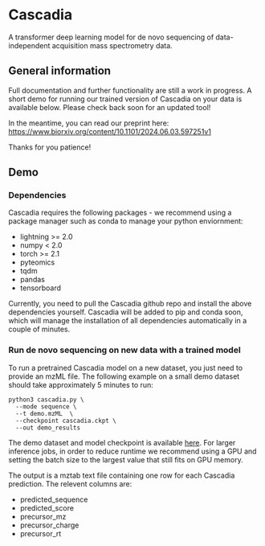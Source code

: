 # Cascadia

A transformer deep learning model for de novo sequencing of data-independent acquisition mass spectrometry data. 

## General information

Full documentation and further functionality are still a work in progress. A short demo for running our trained version of Cascadia on your data is available below. Please check back soon for an updated tool! 

In the meantime, you can read our preprint here: 
https://www.biorxiv.org/content/10.1101/2024.06.03.597251v1 

Thanks for you patience! 

## Demo 

### Dependencies 

Cascadia requires the following packages - we recommend using a package manager such as conda to manage your python enviornment:
- lightning >= 2.0
- numpy < 2.0
- torch >= 2.1
- pyteomics
- tqdm 
- pandas
- tensorboard

Currently, you need to pull the Cascadia github repo and install the above dependencies yourself. Cascadia will be added to pip and conda soon, which will manage the installation of all dependencies automatically in a couple of minutes. 

### Run de novo sequencing on new data with a trained model 

To run a pretrained Cascadia model on a new dataset, you just need to provide an mzML file. The following example on a small demo dataset should take approximately 5 minutes to run:

    python3 cascadia.py \
      --mode sequence \
      --t demo.mzML  \
      --checkpoint cascadia.ckpt \
      --out demo_results

The demo dataset and model checkpoint is available [here](https://drive.google.com/drive/folders/1UTrZIrCdUqYqscbqga_KdX8kc8ZjMMfr?usp=sharing). For larger inference jobs, in order to reduce runtime we recommend using a GPU and setting the batch size to the largest value that still fits on GPU memory. 

The output is a mztab text file containing one row for each Cascadia prediction. The relevent columns are: 
-	predicted_sequence
- predicted_score
- precursor_mz
- precursor_charge
- precursor_rt

<!---
### Fine tune a model on new data

    FIXME 

### Train a new model from scratch

    FIXME 
--->
